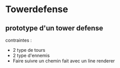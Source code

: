 # Towerdefense
## prototype d'un tower defense 
contraintes : 
- 2 type de tours
- 2 type d'ennemis
- Faire suivre un chemin fait avec un line renderer 
